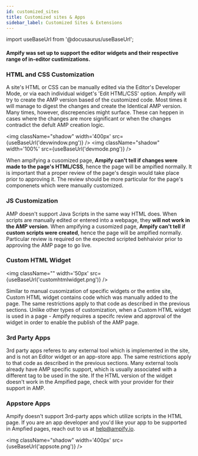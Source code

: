 ```yaml
---
id: customized_sites
title: Customized sites & Apps
sidebar_label: Customized Sites & Extensions
---
```

import useBaseUrl from '@docusaurus/useBaseUrl'; 

<h4> Ampify was set up to support the editor widgets and their respective range of in-editor custimizations.</h4>

### HTML and CSS Customization

A site's HTML or CSS can be manually edited via the Editor's Developer Mode, or via each individual widget's 'Edit HTML/CSS' option. Ampify will try to create the AMP version based of the customized code. Most times it will manage to digest the changes and create the Identical AMP version. Many times, however, discrepencies might surface. These can heppen in cases where the changes are more significant or when the changes contradict the defult AMP creation logic.

   <img className="shadow" width='400px' src={useBaseUrl('devwindow.png')} /> <img className="shadow" width='100%' src={useBaseUrl('devmode.png')} />

When ampifying a cusomized page, **Ampify can't tell if changes were made to the page's HTML/CSS**, hence the page will be ampified normally. It is important that a proper review of the page's desgin would take place prior to approving it. The review should be more particular for the page's componenets which were manually customized. 

### JS Customization
AMP doesn't support Java Scripts in the same way HTML does. When scripts are manually edited or entered into a webpage, they **will not work in the AMP version**. When ampifying a cusomized page, **Ampify can't tell if custom scripts were created**, hence the page will be ampified normally. Particular review is required on the expected scripted behhaivior prior to approving the AMP page to go live.

### Custom HTML Widget
<img className="" width='50px' src={useBaseUrl('customhtmlwidget.png')} />

Similar to manual cusomization of specific widgets or the entire site, Custom HTML widget contains code which was manually added to the page. The same restrictions apply to that code as described in the previous sections. Unlike other types of customization, when a Custom HTML widget is used in a page - Ampify requires a specifc review and approval of the widget in order to enable the publish of the AMP page.

### 3rd Party Apps
3rd party apps referes to any external tool which is implemented in the site, and is not an Editor widget or an app-store app. The same restrictions apply to that code as described in the previous sections. Many external tools already have AMP specific support, which is usually associated with a different tag to be used in the site. If the HTML version of the widget doesn't work in the Ampified page, check with your provider for their support in AMP.

### Appstore Apps
Ampify doesn't support 3rd-party apps which utilize scripts in the HTML page.
If you are an app developer and you'd like your app to be supported in Ampfied pages, reach out to us at help@ampify.io.

<img className="shadow" width='400px' src={useBaseUrl('appsote.png')} />
